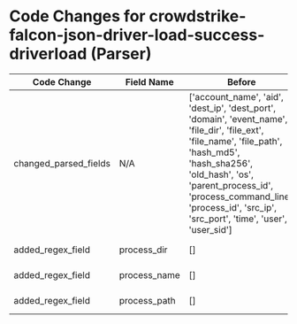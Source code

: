 # Code Changes for crowdstrike-falcon-json-driver-load-success-driverload (Parser)

| Code Change | Field Name | Before | After |
|-------------|------------|--------|-------|
| changed_parsed_fields | N/A | ['account_name', 'aid', 'dest_ip', 'dest_port', 'domain', 'event_name', 'file_dir', 'file_ext', 'file_name', 'file_path', 'hash_md5', 'hash_sha256', 'old_hash', 'os', 'parent_process_id', 'process_command_line', 'process_id', 'src_ip', 'src_port', 'time', 'user', 'user_sid'] | ['account_name', 'aid', 'dest_ip', 'dest_port', 'domain', 'event_name', 'file_dir', 'file_ext', 'file_name', 'file_path', 'hash_md5', 'hash_sha256', 'old_hash', 'os', 'parent_process_id', 'process_command_line', 'process_dir', 'process_id', 'process_name', 'process_path', 'src_ip', 'src_port', 'time', 'user', 'user_sid'] |
| added_regex_field | process_dir | [] | ['exa_regex="TargetImageFileName":\s*"[\\\?]*(|({process_path}({process_dir}[^"]*?)(\\+({process_name}[^"\\]+?))?))"'] |
| added_regex_field | process_name | [] | ['exa_regex="TargetImageFileName":\s*"[\\\?]*(|({process_path}({process_dir}[^"]*?)(\\+({process_name}[^"\\]+?))?))"'] |
| added_regex_field | process_path | [] | ['exa_regex="TargetImageFileName":\s*"[\\\?]*(|({process_path}({process_dir}[^"]*?)(\\+({process_name}[^"\\]+?))?))"'] |